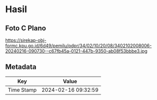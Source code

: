 # Hasil

## Foto C Plano

https://sirekap-obj-formc.kpu.go.id/6d49/pemilu/pdpr/34/02/10/20/08/3402102008006-20240216-090730--c67fb45a-0121-447b-9350-ab08f53bbbe3.jpg


## Metadata

| Key        | Value               |
| ---------- | ------------------- |
| Time Stamp | 2024-02-16 09:32:59 |




